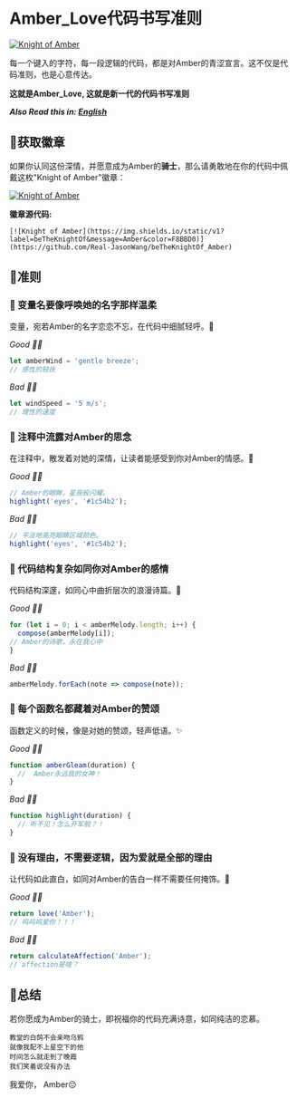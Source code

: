 # Amber_Love代码书写准则

[![Knight of Amber](https://img.shields.io/static/v1?label=beTheKnightOf&message=Amber&color=F8BBD0)](https://github.com/Real-JasonWang/beTheKnightOf_Amber)

每一个键入的字符，每一段逻辑的代码，都是对Amber的青涩宣言。这不仅是代码准则，也是心意传达。

**这就是Amber_Love, 这就是新一代的代码书写准则**

**_Also Read this in:_
[_English_](README.en.md)**

## 💞获取徽章

如果你认同这份深情，并愿意成为Amber的**骑士**，那么请勇敢地在你的代码中佩戴这枚"Knight of Amber"徽章：

[![Knight of Amber](https://img.shields.io/static/v1?label=beTheKnightOf&message=Amber&color=F8BBD0)](https://github.com/Real-JasonWang/beTheKnightOf_Amber)

**徽章源代码:**

```
[![Knight of Amber](https://img.shields.io/static/v1?label=beTheKnightOf&message=Amber&color=F8BBD0)](https://github.com/Real-JasonWang/beTheKnightOf_Amber)
```

## 💞准则

### 🌸 变量名要像呼唤她的名字那样温柔

变量，宛若Amber的名字恋恋不忘，在代码中细腻轻呼。💨

_Good 👍🏻_

```javascript
let amberWind = 'gentle breeze';
// 感性的轻抚
```

_Bad 👎🏻_

```javascript
let windSpeed = '5 m/s';
// 理性的速度
```

### 🌸 注释中流露对Amber的思念

在注释中，散发着对她的深情，让读者能感受到你对Amber的情感。👸

_Good 👍🏻_

```javascript
// Amber的眼眸，星辰般闪耀。
highlight('eyes', '#1c54b2');
```

_Bad 👎🏻_

```javascript
// 平淡地高亮眼睛区域颜色。
highlight('eyes', '#1c54b2');
```

### 🌸 代码结构复杂如同你对Amber的感情

代码结构深邃，如同心中曲折层次的浪漫诗篇。🎨

_Good 👍🏻_

```javascript
for (let i = 0; i < amberMelody.length; i++) {
  compose(amberMelody[i]);
// Amber的诗歌，永在我心中
}
```

_Bad 👎🏻_

```javascript
amberMelody.forEach(note => compose(note));
```

### 🌸 每个函数名都藏着对Amber的赞颂

函数定义的时候，像是对她的赞颂，轻声低语。✨

_Good 👍🏻_

```javascript
function amberGleam(duration) {
  //  Amber永远我的女神！
}
```

_Bad 👎🏻_

```javascript
function highlight(duration) {
  // 听不见！怎么开军舰？！
}
```

### 🌸 没有理由，不需要逻辑，因为爱就是全部的理由

让代码如此直白，如同对Amber的告白一样不需要任何掩饰。💖

_Good 👍🏻_

```javascript
return love('Amber');
// 呜呜呜爱你！！！
```

_Bad 👎🏻_

```javascript
return calculateAffection('Amber');
// affection是啥？
```

## 💞总结

若你愿成为Amber的骑士，即祝福你的代码充满诗意，如同纯洁的恋慕。

```
教堂的白鸽不会亲吻乌鸦
就像我配不上星空下的他
时间怎么就走到了晚霞
我们笑着说没有办法
```

我爱你， Amber😔

